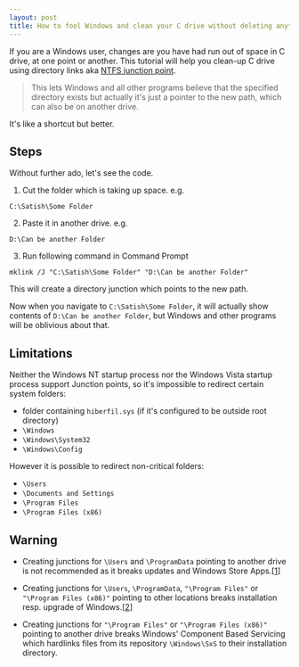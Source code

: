 ```yaml
---
layout: post
title: How to fool Windows and clean your C drive without deleting anything. Without Admin access.
---
```


If you are a Windows user, changes are you have had run out of space in C drive, at one point or another. This tutorial will help you clean-up C drive using directory links aka [NTFS junction point](https://en.wikipedia.org/wiki/NTFS_junction_point).

>This lets Windows and all other programs believe that the specified directory exists but actually it's just a pointer to the new path, which can also be on another drive. 

It's like a shortcut but better.

## Steps
Without further ado, let's see the code.
1. Cut the folder which is taking up space. e.g.
````
C:\Satish\Some Folder
````
2. Paste it in another drive. e.g.
````
D:\Can be another Folder
````
3. Run following command in Command Prompt
````
mklink /J "C:\Satish\Some Folder" "D:\Can be another Folder"
````

This will create a directory junction which points to the new path.

Now when you navigate to ````C:\Satish\Some Folder````, it will actually show contents of ````D:\Can be another Folder````, but Windows and other programs will be oblivious about that.

## Limitations
Neither the Windows NT startup process nor the Windows Vista startup process support Junction points, so it's impossible to redirect certain system folders:

* folder containing ````hiberfil.sys```` (if it's configured to be outside root directory)
* ````\Windows````
* ````\Windows\System32````
* ````\Windows\Config````

However it is possible to redirect non-critical folders:

  * ````\Users````
  * ````\Documents and Settings````
  * ````\Program Files````
  * ````\Program Files (x86)````

## Warning

* Creating junctions for ````\Users```` and ````\ProgramData```` pointing to another drive is not recommended as it breaks updates and Windows Store Apps.[[1]]

* Creating junctions for ````\Users````, ````\ProgramData````, ````"\Program Files"```` or ````"\Program Files (x86)"```` pointing to other locations breaks installation resp. upgrade of Windows.[[2]]

* Creating junctions for ````"\Program Files"```` or ````"\Program Files (x86)"```` pointing to another drive breaks Windows' Component Based Servicing which hardlinks files from its repository ````\Windows\SxS```` to their installation directory.

[1]: https://support.microsoft.com/en-us/help/949977/relocation-of-the-users-directory-and-the-programdata-directory-to-a-d
[2]: https://support.microsoft.com/en-us/help/2876597/error-installing-windows-because-users-or-program-files-folder-redirec

